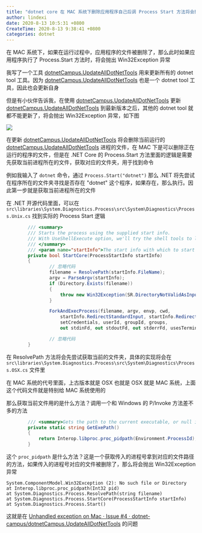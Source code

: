 ```yaml
---
title: "dotnet core 在 MAC 系统下删除应用程序自己后调 Process Start 方法将会抛出 Win32 异常"
author: lindexi
date: 2020-8-13 10:5:31 +0800
CreateTime: 2020-8-13 9:38:41 +0800
categories: dotnet
---
```


在 MAC 系统下，如果在运行过程中，应用程序的文件被删除了，那么此时如果应用程序执行了 Process.Start 方法时，将会抛出 Win32Exception 异常

<!--more-->


<!-- 发布 -->

我写了一个工具 [dotnetCampus.UpdateAllDotNetTools](https://github.com/dotnet-campus/dotnetCampus.UpdateAllDotNetTools) 用来更新所有的 dotnet tool 工具。因为 [dotnetCampus.UpdateAllDotNetTools](https://github.com/dotnet-campus/dotnetCampus.UpdateAllDotNetTools) 也是一个 dotnet tool 工具，因此也会更新自身

但是有小伙伴告诉我，在使用 [dotnetCampus.UpdateAllDotNetTools](https://github.com/dotnet-campus/dotnetCampus.UpdateAllDotNetTools) 更新 [dotnetCampus.UpdateAllDotNetTools](https://github.com/dotnet-campus/dotnetCampus.UpdateAllDotNetTools) 到最新版本之后，其他的 dotnet tool 就都不能更新了，将会抛出 Win32Exception 异常，如下图

<!-- ![](image/dotnet core 在 MAC 系统下删除应用程序自己后调 Process Start 方法将会抛出 Win32 异常/dotnet core 在 MAC 系统下删除应用程序自己后调 Process Start 方法将会抛出 Win32 异常0.png) -->

![](http://image.acmx.xyz/lindexi%2F2020813938278627.jpg)

在更新 [dotnetCampus.UpdateAllDotNetTools](https://github.com/dotnet-campus/dotnetCampus.UpdateAllDotNetTools) 将会删除当前运行的 [dotnetCampus.UpdateAllDotNetTools](https://github.com/dotnet-campus/dotnetCampus.UpdateAllDotNetTools) 进程的文件，在 MAC 下是可以删除正在运行的程序的文件，但是在 .NET Core 的 Process.Start 方法里面的逻辑是需要先获取当前进程所在的文件，获取对应的文件夹，用于找到命令

例如我输入了 `dotnet` 命令，通过 `Process.Start("dotnet")` 那么 .NET 将先尝试在程序所在的文件夹寻找是否存在 "dotnet" 这个程序，如果存在，那么执行。因此第一步就是获取当前进程所在的文件

在 .NET 开源代码里面，可以在 `src\libraries\System.Diagnostics.Process\src\System\Diagnostics\Process.Unix.cs` 找到实际的 Process Start 逻辑

```csharp
        /// <summary>
        /// Starts the process using the supplied start info.
        /// With UseShellExecute option, we'll try the shell tools to launch it(e.g. "open fileName")
        /// </summary>
        /// <param name="startInfo">The start info with which to start the process.</param>
        private bool StartCore(ProcessStartInfo startInfo)
        {
                // 忽略代码
                filename = ResolvePath(startInfo.FileName);
                argv = ParseArgv(startInfo);
                if (Directory.Exists(filename))
                {
                    throw new Win32Exception(SR.DirectoryNotValidAsInput);
                }

                ForkAndExecProcess(filename, argv, envp, cwd,
                    startInfo.RedirectStandardInput, startInfo.RedirectStandardOutput, startInfo.RedirectStandardError,
                    setCredentials, userId, groupId, groups,
                    out stdinFd, out stdoutFd, out stderrFd, usesTerminal);

                // 忽略代码
        }
```

在 ResolvePath 方法将会先尝试获取当前的文件夹，具体的实现将会在 `src\libraries\System.Diagnostics.Process\src\System\Diagnostics\Process.OSX.cs` 文件里

在 MAC 系统的代号里面，上古版本就是 OSX 也就是 OSX 就是 MAC 系统，上面这个代码文件就是特别给 MAC 系统使用的

那么获取当前文件用的是什么方法？调用一个和 Windows 的 P/Invoke 方法差不多的方法

```csharp
        /// <summary>Gets the path to the current executable, or null if it could not be retrieved.</summary>
        private static string GetExePath()
        {
            return Interop.libproc.proc_pidpath(Environment.ProcessId);
        }
```

这个 `proc_pidpath` 是什么方法？这是一个获取传入的进程号拿到对应的文件路径的方法，如果传入的进程号对应的文件被删除了，那么将会抛出 Win32Exception 异常

```
System.ComponentModel.Win32Exception (2): No such file or Directory
at Interop.libproc.proc_pidpath(Int32 pid)
at System.Diagnostics.Process.ResolvePath(string filename)
at System.Diagnostics.Process.StartCore(ProcessStartInfo startInfo)
at System.Diagnostics.Process.Start()
```

这就是在 [Unhandled exception on Mac · Issue #4 · dotnet-campus/dotnetCampus.UpdateAllDotNetTools](https://github.com/dotnet-campus/dotnetCampus.UpdateAllDotNetTools/issues/4 ) 的问题

